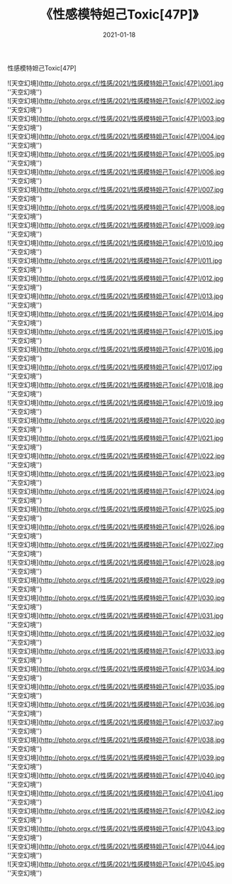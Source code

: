 ﻿---
layout: post
title:  《性感模特妲己Toxic[47P]》
date:   2021-01-18
image: http://photo.orgx.cf/性感/2021/性感模特妲己Toxic[47P]/000.jpg
categories: [美女, 性感, 泳衣]
---

性感模特妲己Toxic[47P]



![天空幻境](http://photo.orgx.cf/性感/2021/性感模特妲己Toxic[47P]/001.jpg ''天空幻境'') <br>
![天空幻境](http://photo.orgx.cf/性感/2021/性感模特妲己Toxic[47P]/002.jpg ''天空幻境'') <br>
![天空幻境](http://photo.orgx.cf/性感/2021/性感模特妲己Toxic[47P]/003.jpg ''天空幻境'') <br>
![天空幻境](http://photo.orgx.cf/性感/2021/性感模特妲己Toxic[47P]/004.jpg ''天空幻境'') <br>
![天空幻境](http://photo.orgx.cf/性感/2021/性感模特妲己Toxic[47P]/005.jpg ''天空幻境'') <br>
![天空幻境](http://photo.orgx.cf/性感/2021/性感模特妲己Toxic[47P]/006.jpg ''天空幻境'') <br>
![天空幻境](http://photo.orgx.cf/性感/2021/性感模特妲己Toxic[47P]/007.jpg ''天空幻境'') <br>
![天空幻境](http://photo.orgx.cf/性感/2021/性感模特妲己Toxic[47P]/008.jpg ''天空幻境'') <br>
![天空幻境](http://photo.orgx.cf/性感/2021/性感模特妲己Toxic[47P]/009.jpg ''天空幻境'') <br>
![天空幻境](http://photo.orgx.cf/性感/2021/性感模特妲己Toxic[47P]/010.jpg ''天空幻境'') <br>
![天空幻境](http://photo.orgx.cf/性感/2021/性感模特妲己Toxic[47P]/011.jpg ''天空幻境'') <br>
![天空幻境](http://photo.orgx.cf/性感/2021/性感模特妲己Toxic[47P]/012.jpg ''天空幻境'') <br>
![天空幻境](http://photo.orgx.cf/性感/2021/性感模特妲己Toxic[47P]/013.jpg ''天空幻境'') <br>
![天空幻境](http://photo.orgx.cf/性感/2021/性感模特妲己Toxic[47P]/014.jpg ''天空幻境'') <br>
![天空幻境](http://photo.orgx.cf/性感/2021/性感模特妲己Toxic[47P]/015.jpg ''天空幻境'') <br>
![天空幻境](http://photo.orgx.cf/性感/2021/性感模特妲己Toxic[47P]/016.jpg ''天空幻境'') <br>
![天空幻境](http://photo.orgx.cf/性感/2021/性感模特妲己Toxic[47P]/017.jpg ''天空幻境'') <br>
![天空幻境](http://photo.orgx.cf/性感/2021/性感模特妲己Toxic[47P]/018.jpg ''天空幻境'') <br>
![天空幻境](http://photo.orgx.cf/性感/2021/性感模特妲己Toxic[47P]/019.jpg ''天空幻境'') <br>
![天空幻境](http://photo.orgx.cf/性感/2021/性感模特妲己Toxic[47P]/020.jpg ''天空幻境'') <br>
![天空幻境](http://photo.orgx.cf/性感/2021/性感模特妲己Toxic[47P]/021.jpg ''天空幻境'') <br>
![天空幻境](http://photo.orgx.cf/性感/2021/性感模特妲己Toxic[47P]/022.jpg ''天空幻境'') <br>
![天空幻境](http://photo.orgx.cf/性感/2021/性感模特妲己Toxic[47P]/023.jpg ''天空幻境'') <br>
![天空幻境](http://photo.orgx.cf/性感/2021/性感模特妲己Toxic[47P]/024.jpg ''天空幻境'') <br>
![天空幻境](http://photo.orgx.cf/性感/2021/性感模特妲己Toxic[47P]/025.jpg ''天空幻境'') <br>
![天空幻境](http://photo.orgx.cf/性感/2021/性感模特妲己Toxic[47P]/026.jpg ''天空幻境'') <br>
![天空幻境](http://photo.orgx.cf/性感/2021/性感模特妲己Toxic[47P]/027.jpg ''天空幻境'') <br>
![天空幻境](http://photo.orgx.cf/性感/2021/性感模特妲己Toxic[47P]/028.jpg ''天空幻境'') <br>
![天空幻境](http://photo.orgx.cf/性感/2021/性感模特妲己Toxic[47P]/029.jpg ''天空幻境'') <br>
![天空幻境](http://photo.orgx.cf/性感/2021/性感模特妲己Toxic[47P]/030.jpg ''天空幻境'') <br>
![天空幻境](http://photo.orgx.cf/性感/2021/性感模特妲己Toxic[47P]/031.jpg ''天空幻境'') <br>
![天空幻境](http://photo.orgx.cf/性感/2021/性感模特妲己Toxic[47P]/032.jpg ''天空幻境'') <br>
![天空幻境](http://photo.orgx.cf/性感/2021/性感模特妲己Toxic[47P]/033.jpg ''天空幻境'') <br>
![天空幻境](http://photo.orgx.cf/性感/2021/性感模特妲己Toxic[47P]/034.jpg ''天空幻境'') <br>
![天空幻境](http://photo.orgx.cf/性感/2021/性感模特妲己Toxic[47P]/035.jpg ''天空幻境'') <br>
![天空幻境](http://photo.orgx.cf/性感/2021/性感模特妲己Toxic[47P]/036.jpg ''天空幻境'') <br>
![天空幻境](http://photo.orgx.cf/性感/2021/性感模特妲己Toxic[47P]/037.jpg ''天空幻境'') <br>
![天空幻境](http://photo.orgx.cf/性感/2021/性感模特妲己Toxic[47P]/038.jpg ''天空幻境'') <br>
![天空幻境](http://photo.orgx.cf/性感/2021/性感模特妲己Toxic[47P]/039.jpg ''天空幻境'') <br>
![天空幻境](http://photo.orgx.cf/性感/2021/性感模特妲己Toxic[47P]/040.jpg ''天空幻境'') <br>
![天空幻境](http://photo.orgx.cf/性感/2021/性感模特妲己Toxic[47P]/041.jpg ''天空幻境'') <br>
![天空幻境](http://photo.orgx.cf/性感/2021/性感模特妲己Toxic[47P]/042.jpg ''天空幻境'') <br>
![天空幻境](http://photo.orgx.cf/性感/2021/性感模特妲己Toxic[47P]/043.jpg ''天空幻境'') <br>
![天空幻境](http://photo.orgx.cf/性感/2021/性感模特妲己Toxic[47P]/044.jpg ''天空幻境'') <br>
![天空幻境](http://photo.orgx.cf/性感/2021/性感模特妲己Toxic[47P]/045.jpg ''天空幻境'') <br>